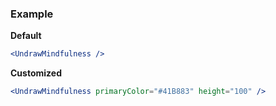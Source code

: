 ### Example

**Default**
```jsx
<UndrawMindfulness />
```

**Customized**
```jsx
<UndrawMindfulness primaryColor="#41B883" height="100" />
```
